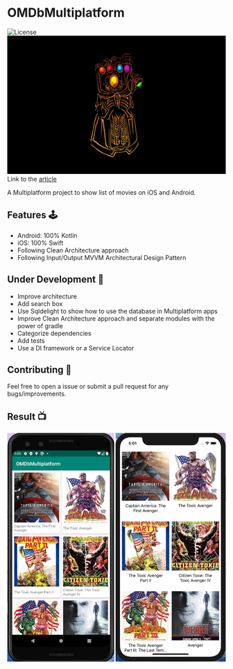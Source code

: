 # OMDbMultiplatform
![License](https://img.shields.io/github/license/Drjacky/OMDbMultiplatform?logo=MIT)
![Article](https://raw.githubusercontent.com/Drjacky/OMDbMultiplatform/master/cover.jpg)
Link to the [article](https://medium.com/@drjacky/kotlin-multiplatform-rx-mvvm-1fb21280a0b5)

A Multiplatform project to show list of movies on iOS and Android.

## Features 🕹

- Android: 100% Kotlin
- iOS: 100% Swift
- Following Clean Architecture approach
- Following Input/Output MVVM Architectural Design Pattern

## Under Development 🚧

- Improve architecture
- Add search box
- Use Sqldelight to show how to use the database in Multiplatform apps
- Improve Clean Architecture approach and separate modules with the power of gradle
- Categorize dependencies
- Add tests
- Use a DI framework or a Service Locator

## Contributing 🤝

Feel free to open a issue or submit a pull request for any bugs/improvements.

## Result 📺
![Screenshot](https://raw.githubusercontent.com/Drjacky/OMDbMultiplatform/master/list.png)